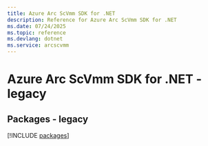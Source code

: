 ```yaml
---
title: Azure Arc ScVmm SDK for .NET
description: Reference for Azure Arc ScVmm SDK for .NET
ms.date: 07/24/2025
ms.topic: reference
ms.devlang: dotnet
ms.service: arcscvmm
---
```

# Azure Arc ScVmm SDK for .NET - legacy
## Packages - legacy
[!INCLUDE [packages](arc-scvmm-index.md)]